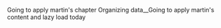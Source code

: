 Going to apply martin's chapter Organizing data__Going to apply martin's content and lazy load today
